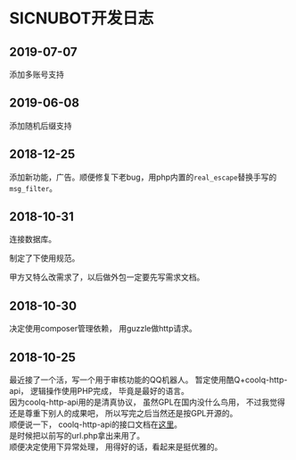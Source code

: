 # SICNUBOT开发日志

## 2019-07-07
添加多账号支持

## 2019-06-08
添加随机后缀支持

## 2018-12-25

添加新功能，广告。顺便修复下老bug，用php内置的`real_escape`替换手写的`msg_filter`。

## 2018-10-31

连接数据库。  

制定了下使用规范。  

甲方又特么改需求了，以后做外包一定要先写需求文档。

## 2018-10-30
决定使用composer管理依赖，
用guzzle做http请求。

## 2018-10-25
最近接了一个活，写一个用于审核功能的QQ机器人。
暂定使用酷Q+coolq-http-api，
逻辑操作使用PHP完成，
毕竟是最好的语言。  
因为coolq-http-api用的是清真协议，
虽然GPL在国内没什么鸟用，
不过我觉得还是尊重下别人的成果吧，
所以写完之后当然还是按GPL开源的。  
顺便说一下，
coolq-http-api的接口文档在[这里](https://cqhttp.cc/docs)。  
是时候把以前写的url.php拿出来用了。  
顺便决定使用下异常处理，
用得好的话，看起来是挺优雅的。